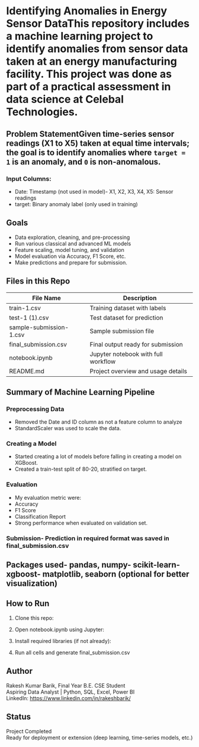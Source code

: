# Identifying Anomalies in Energy Sensor DataThis repository includes a machine learning project to identify anomalies from sensor data taken at an energy manufacturing facility. This project was done as part of a practical assessment in data science at Celebal Technologies. 

## Problem StatementGiven time-series sensor readings (X1 to X5) taken at equal time intervals; the goal is to identify anomalies where `target = 1` is an anomaly, and `0` is non-anomalous.

### Input Columns:
- Date: Timestamp (not used in model)- X1, X2, X3, X4, X5: Sensor readings
- target: Binary anomaly label (only used in training)

## Goals
- Data exploration, cleaning, and pre-processing
- Run various classical and advanced ML models
- Feature scaling, model tuning, and validation
- Model evaluation via Accuracy, F1 Score, etc.
- Make predictions and prepare for submission. 

## Files in this Repo

| File Name               | Description                           |
|-------------------------|---------------------------------------|
| train-1.csv             | Training dataset with labels          |
| test-1 (1).csv          | Test dataset for prediction           |
| sample-submission-1.csv | Sample submission file                |
| final_submission.csv    | Final output ready for submission     |
| notebook.ipynb          | Jupyter notebook with full workflow   |
| README.md               | Project overview and usage details    |

## Summary of Machine Learning Pipeline

### Preprocessing Data
- Removed the Date and ID column as not a feature column to analyze
- StandardScaler was used to scale the data.

### Creating a Model
- Started creating a lot of models before falling in creating a model on XGBoost.
- Created a train-test split of 80-20, stratified on target.

### Evaluation
- My evaluation metric were:
- Accuracy  
- F1 Score  
- Classification Report
- Strong performance when evaluated on validation set.

### Submission- Prediction in required format was saved in final_submission.csv

## Packages used- pandas, numpy- scikit-learn- xgboost- matplotlib, seaborn (optional for better visualization)

## How to Run

1. Clone this repo:

2. Open notebook.ipynb using Jupyter:

3. Install required libraries (if not already):

4. Run all cells and generate final_submission.csv

## Author

Rakesh Kumar Barik, Final Year B.E. CSE Student  
Aspiring Data Analyst | Python, SQL, Excel, Power BI  
LinkedIn: https://www.linkedin.com/in/rakeshbarik/

## Status

Project Completed  
Ready for deployment or extension (deep learning, time-series models, etc.)

